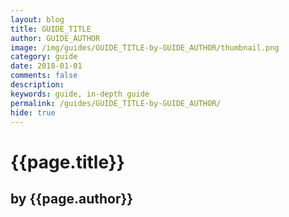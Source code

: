 ```yaml
---
layout: blog
title: GUIDE_TITLE
author: GUIDE_AUTHOR
image: /img/guides/GUIDE_TITLE-by-GUIDE_AUTHOR/thumbnail.png
category: guide
date: 2018-01-01
comments: false
description: 
keywords: guide, in-depth guide
permalink: /guides/GUIDE_TITLE-by-GUIDE_AUTHOR/
hide: true
---
```


# {{page.title}}
## by {{page.author}}


